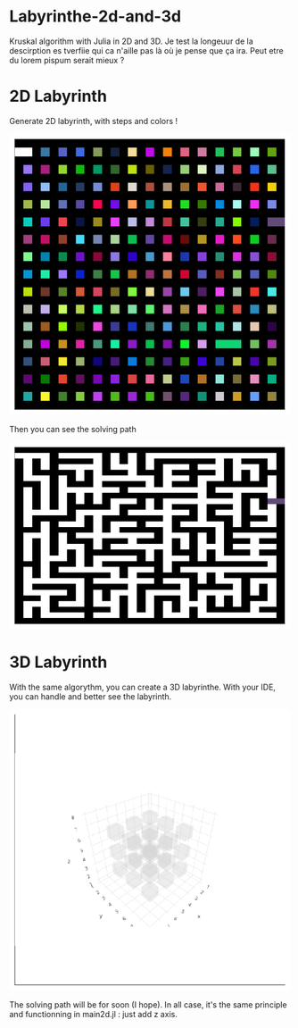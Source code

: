 # Labyrinthe-2d-and-3d
Kruskal algorithm with Julia in 2D and 3D. Je test la longeuur de la descirption es tverfiie qui ca n'aille pas là où je pense que ça ira. Peut etre du lorem pispum serait mieux ?

# 2D Labyrinth

Generate 2D labyrinth, with steps and colors !
<p align=center>
<img src="img3d/animLabyrinth.gif"/>
</p>

Then you can see the solving path 
<p align=center>
<img src="img3d/animPathSolving.gif"/>
</p>



# 3D Labyrinth

With the same algorythm, you can create a 3D labyrinthe.
With your IDE, you can handle and better see the labyrinth.
<p align=center>
<img src="img3d/animLabyrinth3D.gif"/>
</p>


The solving path will be for soon (I hope). In all case, it's the same principle and functionning in main2d.jl : just add z axis.

